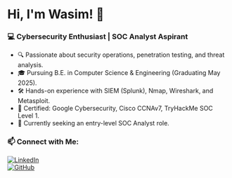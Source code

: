 # Hi, I'm Wasim! 👋  
### 💻 Cybersecurity Enthusiast | SOC Analyst Aspirant  
- 🔍 Passionate about security operations, penetration testing, and threat analysis.  
- 🎓 Pursuing B.E. in Computer Science & Engineering (Graduating May 2025).  
- 🛠 Hands-on experience with SIEM (Splunk), Nmap, Wireshark, and Metasploit.  
- 📜 Certified: Google Cybersecurity, Cisco CCNAv7, TryHackMe SOC Level 1.  
- 🚀 Currently seeking an entry-level SOC Analyst role.  

### 📫 Connect with Me:  
[![LinkedIn](https://img.shields.io/badge/LinkedIn-Profile-blue)](your-linkedin-url)  
[![GitHub](https://img.shields.io/badge/GitHub-Profile-black)](https://github.com/yourusername)
